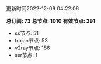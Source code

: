 更新时间2022-12-09 04:22:06

**总订阅: 73**
**总节点: 1010**
**有效节点: 291**
- ss节点: 51
- trojan节点: 53
- v2ray节点: 186
- ssr节点: 1
